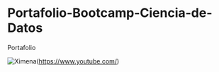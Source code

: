 # Portafolio-Bootcamp-Ciencia-de-Datos
Portafolio

![Ximena](Imágenes/imagen1.jpg)(https://www.youtube.com/)
 
